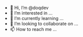 - 👋 Hi, I’m @doqdev
- 👀 I’m interested in ...
- 🌱 I’m currently learning ...
- 💞️ I’m looking to collaborate on ...
- 📫 How to reach me ...

<!---
doqdev/doqdev is a ✨ special ✨ repository because its `README.md` (this file) appears on your GitHub profile.
You can click the Preview link to take a look at your changes.
--->
